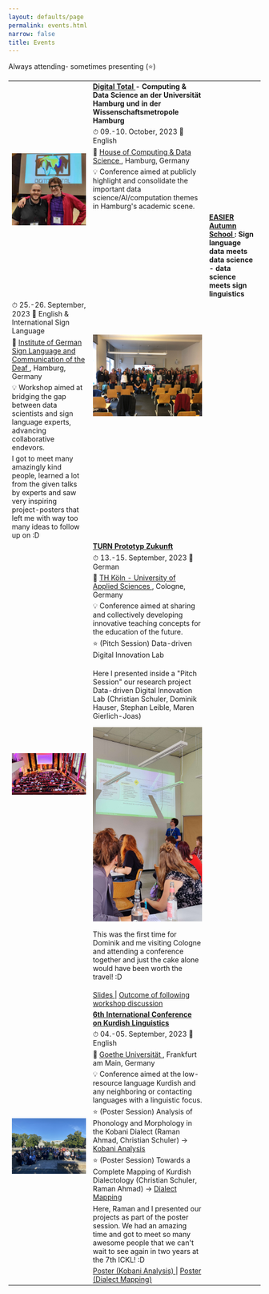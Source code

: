 ```yaml
---
layout: defaults/page
permalink: events.html
narrow: false
title: Events
---
```


<html>
<head>
	<style>
	.revcap {
	display: inline-block;
	text-transform: uppercase;
	-webkit-transform: rotateY(180deg);
	-moz-transform: rotateY(180deg);
	-ms-transform: rotateY(180deg);
	transform: rotateY(180deg);
	}
	</style>
</head>

<body>

<p>
	Always attending- sometimes presenting (⭐)
</p>

<div class="container">
  	<div class="row">
    	<div class="col-12">
			<table class="table table-image table-responsive">
			<tbody>
				<!-- 2023 Digital Total ##################################################### -->
				<tr>
					<td class="w-25" rowspan="5">
						<img src="/docs/pictures/2023-DigitalTotal-DomiChristian-01.jpg" class="img-fluid img-thumbnail" alt="Digital Total">
					</td>
					<td>
						<b>
							<a href="https://www.conferences.uni-hamburg.de/event/387/" target="_blank">
								Digital Total
							</a>
							- Computing & Data Science an der Universität Hamburg und in der Wissenschaftsmetropole Hamburg
						</b>
					</td>
				</tr>
				<tr>
					<td>
							⏱ 09.-10. October, 2023 📝 English
					</td>
				</tr>
				<tr>
					<td>
						📍 
						<a href="https://www.hcds.uni-hamburg.de/en/hcds.html" target="_blank">
							House of Computing & Data Science
						</a>
						, Hamburg, Germany
					</td>
				</tr>
				<tr>
					<td>
						💡 Conference aimed at publicly highlight and consolidate the important data science/AI/computation themes in Hamburg's academic scene.
					</td>
				</tr>
				<!-- 2023 EASIER ##################################################### -->
				<tr>
					<td class="w-25" rowspan="5">
						<a href="/docs/pictures/event-2023-EASIER_Autumn_School.jpeg" target="_blank"><img src="/docs/pictures/event-2023-EASIER_Autumn_School.jpeg" class="img-fluid img-thumbnail" alt="EASIER Autumn School"></a>
					</td>
					<td>
					<b>
						<a href="https://www.project-easier.eu/event/easier-autumn-school/" target="_blank">
							EASIER Autumn School
						</a>
						: Sign language data meets data science - data science meets sign linguistics 
					</b>
				</td>
				</tr>
				<tr>
					<td>
						⏱ 25.-26. September, 2023 📝 English & International Sign Language 
					</td>
				</tr>
				<tr>
					<td>
						📍 
						<a href="https://www.idgs.uni-hamburg.de/en.html" target="_blank">
							Institute of German Sign Language and Communication of the Deaf
						</a>
						, Hamburg, Germany
					</td>
				</tr>
				<tr>
					<td>
						💡 Workshop aimed at bridging the gap between data scientists and sign language experts, advancing collaborative endevors.
					</td>
				</tr>
				<tr>
					<td>
						I got to meet many amazingly kind people, learned a lot from the given talks by experts and saw very inspiring project-posters that left me with way too many ideas to follow up on :D
					</td>
				</tr>
				<!-- 2023 TURN ##################################################### -->
				<tr>
					<td class="w-25" rowspan="7">
						<a href="/docs/pictures/event-2023-TURN-ConferenceHall.jpg" target="_blank"><img src="/docs/pictures/event-2023-TURN-ConferenceHall.jpg" class="img-fluid img-thumbnail" alt="TURN2023"></a>
					</td>
					<td>
						<b>
							<a href="https://turn-conference.org/" target="_blank">
								TURN Prototyp Zukunft
							</a>
						</b>
					</td>
				</tr>
				<tr>
					<td>
						⏱ 13.-15. September, 2023 📝 German
					</td>
				</tr>
				<tr>
					<td>
						📍 
						<a href="https://www.th-koeln.de/en/" target="_blank">
							TH Köln - University of Applied Sciences
						</a>
						, Cologne, Germany
					</td>
				</tr>
				<tr>
					<td>
						💡 Conference aimed at sharing and collectively developing innovative teaching concepts for the education of the future.
					</td>
				</tr>
				<tr>
					<td>
						⭐ (Pitch Session) Data-driven Digital Innovation Lab
					</td>		    	
				</tr>
				<tr>
					<td>
						<p>			    
							Here I presented inside a "Pitch Session" our research project Data-driven Digital Innovation Lab (Christian Schuler, Dominik Hauser, Stephan Leible, Maren Gierlich-Joas)
						</p>
							<p>
							<a href="/docs/pictures/event-2023-TURN-PitchPresentation.jpg" target="_blank"><img src="/docs/pictures/event-2023-TURN-PitchPresentation.jpg" width="250" class="img-fluid img-thumbnail" alt="TURN2023 Pitch Presentation"></a>
						</p>
						<p>
							This was the first time for Dominik and me visiting Cologne and attending a conference together and just the cake alone would have been worth the travel! :D
						</p>
					</td>
				</tr>
				<tr>
					<td>
						<a href="docs/slides/2023-TURN-D3InnovationLab-Pitch.pdf" target="_blank">
							Slides
						</a>
						| 
						<a href="docs/images/2023-TURN-Pitch-Upload-D3InnovationLab.png" target="_blank">
							Outcome of following workshop discussion
						</a>
					</td>
				</tr>
				<!-- 2023 ICKL ##################################################### -->
				<tr>
					<td class="w-25" rowspan="8">
						<a href="/docs/pictures/event-2023-ICKL6-group.jpeg" target="_blank"><img src="/docs/pictures/event-2023-ICKL6-group.jpeg" class="img-fluid img-thumbnail" alt="ICKL6"></a>
						<!-- <a href="/docs/pictures/event-ICKL6-Main_Raman_Christian-07.jpg" target="_blank"><img src="/docs/pictures/event-ICKL6-Main_Raman_Christian-07.jpg" class="img-fluid img-thumbnail" alt="ICKL6"></a> -->
					</td>
					<td>
						<b>
							<a href="https://www.uni-frankfurt.de/141901385/ContentPage_141901385?" target="_blank">
								6th International Conference on Kurdish Linguistics
							</a>
						</b>
					</td>
				</tr>
				<tr>
					<td>
						⏱ 04.-05. September, 2023 📝 English
					</td>
				</tr>
				<tr>
					<td>
						📍 
						<a href="https://www.goethe-university-frankfurt.de/en?locale=en" target="_blank">
							Goethe Universität
						</a>
						, Frankfurt am Main, Germany
					</td>
				</tr>
				<tr>
					<td>
						💡 Conference aimed at the low-resource language Kurdish and any neighboring or contacting languages with a linguistic focus.
					</td>
				</tr>
				<tr>
					<td>
						⭐ (Poster Session) Analysis of Phonology and Morphology in the Kobani Dialect (Raman Ahmad, Christian Schuler) → 
						<a href="https://github.com/Low-ResourceDialectology/KobaniAnalysis" target="_blank">
							Kobani Analysis
						</a>
					</td>		
				</tr>
				<tr>
					<td>
					⭐ (Poster Session) Towards a Complete Mapping of Kurdish Dialectology (Christian Schuler, Raman Ahmad) → 
					<a href="https://github.com/Low-ResourceDialectology/DialectMapping" target="_blank">
						Dialect Mapping
					</a>
					</td>		
				</tr>
				<tr>
					<td>
						Here, Raman and I presented our projects as part of the poster session.
						We had an amazing time and got to meet so many awesome people that we can't wait to see again in two years at the 7th ICKL! :D
					</td>
				</tr>
				<tr>
					<td>
					<a href="docs/posters/2023_Ahmad_Schuler_ICKL_KobaniAnalysis_Poster.pdf" target="_blank">
						Poster (Kobani Analysis)
					</a>
					| 
					<a href="docs/posters/2023_Schuler_Ahmad_ICKL_DialectMapping_Poster.pdf" target="_blank">
						Poster (Dialect Mapping)
					</a>
					</td>
				</tr>
			</tbody>
			</table>   
		</div>
	</div>
</div>
 


</body>

